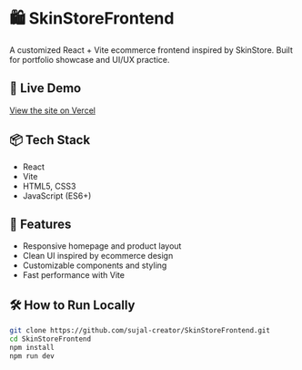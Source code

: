 # 🛍️ SkinStoreFrontend

A customized React + Vite ecommerce frontend inspired by SkinStore. Built for portfolio showcase and UI/UX practice.

## 🚀 Live Demo
[View the site on Vercel](https://skinstorefrontend.vercel.app)

## 📦 Tech Stack
- React
- Vite
- HTML5, CSS3
- JavaScript (ES6+)

## 🎨 Features
- Responsive homepage and product layout
- Clean UI inspired by ecommerce design
- Customizable components and styling
- Fast performance with Vite

## 🛠️ How to Run Locally
```bash
git clone https://github.com/sujal-creator/SkinStoreFrontend.git
cd SkinStoreFrontend
npm install
npm run dev
